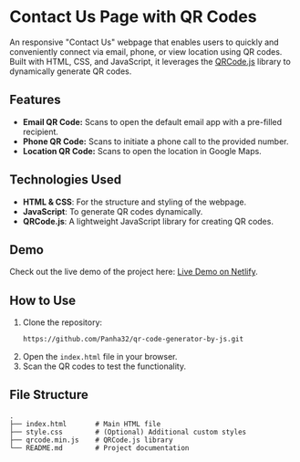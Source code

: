 # Contact Us Page with QR Codes

An responsive "Contact Us" webpage that enables users to quickly and conveniently connect via email, phone, or view location using QR codes. Built with HTML, CSS, and JavaScript, it leverages the [QRCode.js](https://davidshimjs.github.io/qrcodejs/) library to dynamically generate QR codes.

## Features
- **Email QR Code:** Scans to open the default email app with a pre-filled recipient.
- **Phone QR Code:** Scans to initiate a phone call to the provided number.
- **Location QR Code:** Scans to open the location in Google Maps.

## Technologies Used
- **HTML & CSS**: For the structure and styling of the webpage.
- **JavaScript**: To generate QR codes dynamically.
- **QRCode.js**: A lightweight JavaScript library for creating QR codes.

## Demo
Check out the live demo of the project here: [Live Demo on Netlify](https://qrcontactus.netlify.app/).


## How to Use
1. Clone the repository:
    ```bash
    https://github.com/Panha32/qr-code-generator-by-js.git
    ```
2. Open the `index.html` file in your browser.
3. Scan the QR codes to test the functionality.

## File Structure
```plaintext
.
├── index.html       # Main HTML file
├── style.css        # (Optional) Additional custom styles
├── qrcode.min.js    # QRCode.js library
└── README.md        # Project documentation
